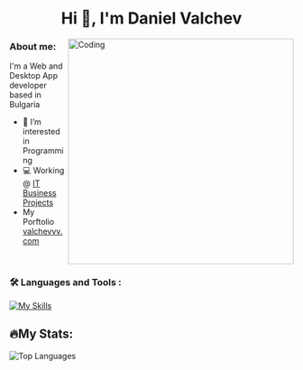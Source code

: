 <h1 align="center">Hi 👋, I'm Daniel Valchev</h1>
<img align="right" alt="Coding" width="400" src="https://media.tenor.com/GfSX-u7VGM4AAAAC/coding.gif">


### About me:
I'm a Web and Desktop App developer based in Bulgaria

- 👀 I’m interested in Programming
- 💻 Working @ [IT Business Projects](https://www.linkedin.com/company/itbpbg/)
- My Porftolio <a href="https://valchevvv.com" target="_blank">valchevvv.com</a>
<br/>

 ### :hammer_and_wrench: Languages and Tools :
[![My Skills](https://skillicons.dev/icons?i=cs,cpp,js,ts,solidity,react,vue,redux,html,css,scss,bootstrap,nodejs,expressjs,mongodb,mysql,lua)](https://skillicons.dev)
 <br/>
 
## 🔥My Stats:
![Top Languages](https://github-readme-stats.vercel.app/api/top-langs/?username=valchevvv&theme=tokyonight&show_icons=true&hide_border=true&layout=compact)
